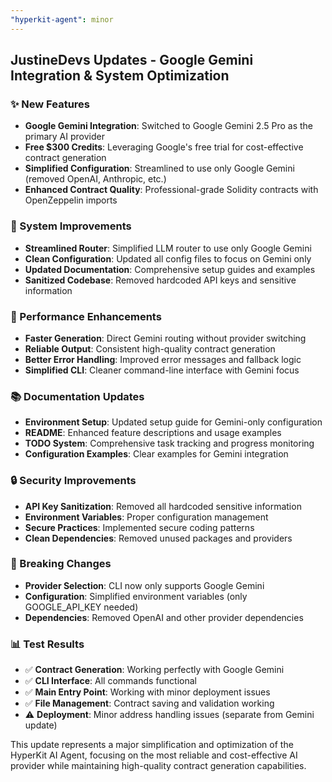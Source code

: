 ```yaml
---
"hyperkit-agent": minor
---
```


## JustineDevs Updates - Google Gemini Integration & System Optimization

### ✨ New Features
- **Google Gemini Integration**: Switched to Google Gemini 2.5 Pro as the primary AI provider
- **Free $300 Credits**: Leveraging Google's free trial for cost-effective contract generation
- **Simplified Configuration**: Streamlined to use only Google Gemini (removed OpenAI, Anthropic, etc.)
- **Enhanced Contract Quality**: Professional-grade Solidity contracts with OpenZeppelin imports

### 🔧 System Improvements
- **Streamlined Router**: Simplified LLM router to use only Google Gemini
- **Clean Configuration**: Updated all config files to focus on Gemini only
- **Updated Documentation**: Comprehensive setup guides and examples
- **Sanitized Codebase**: Removed hardcoded API keys and sensitive information

### 🚀 Performance Enhancements
- **Faster Generation**: Direct Gemini routing without provider switching
- **Reliable Output**: Consistent high-quality contract generation
- **Better Error Handling**: Improved error messages and fallback logic
- **Simplified CLI**: Cleaner command-line interface with Gemini focus

### 📚 Documentation Updates
- **Environment Setup**: Updated setup guide for Gemini-only configuration
- **README**: Enhanced feature descriptions and usage examples
- **TODO System**: Comprehensive task tracking and progress monitoring
- **Configuration Examples**: Clear examples for Gemini integration

### 🔒 Security Improvements
- **API Key Sanitization**: Removed all hardcoded sensitive information
- **Environment Variables**: Proper configuration management
- **Secure Practices**: Implemented secure coding patterns
- **Clean Dependencies**: Removed unused packages and providers

### 🎯 Breaking Changes
- **Provider Selection**: CLI now only supports Google Gemini
- **Configuration**: Simplified environment variables (only GOOGLE_API_KEY needed)
- **Dependencies**: Removed OpenAI and other provider dependencies

### 📊 Test Results
- ✅ **Contract Generation**: Working perfectly with Google Gemini
- ✅ **CLI Interface**: All commands functional
- ✅ **Main Entry Point**: Working with minor deployment issues
- ✅ **File Management**: Contract saving and validation working
- ⚠️ **Deployment**: Minor address handling issues (separate from Gemini update)

This update represents a major simplification and optimization of the HyperKit AI Agent, focusing on the most reliable and cost-effective AI provider while maintaining high-quality contract generation capabilities.
